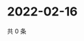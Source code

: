 # 2022-02-16

共 0 条

<!-- BEGIN WEIBO -->
<!-- 最后更新时间 Wed Feb 16 2022 08:54:44 GMT+0800 (China Standard Time) -->

<!-- END WEIBO -->
